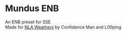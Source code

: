 # Mundus ENB
An ENB preset for SSE  
Made for [NLA Weathers](https://www.nexusmods.com/skyrimspecialedition/mods/77191) by Confidence Man and L00ping

